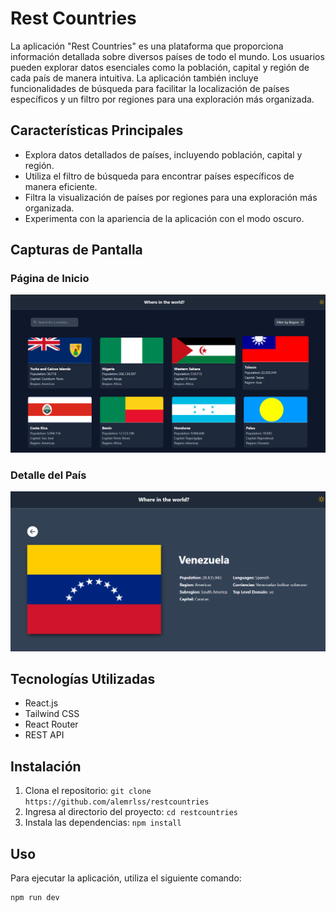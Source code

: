 # Rest Countries

La aplicación "Rest Countries" es una plataforma que proporciona información detallada sobre diversos países de todo el mundo. Los usuarios pueden explorar datos esenciales como la población, capital y región de cada país de manera intuitiva. La aplicación también incluye funcionalidades de búsqueda para facilitar la localización de países específicos y un filtro por regiones para una exploración más organizada.

## Características Principales

- Explora datos detallados de países, incluyendo población, capital y región.
- Utiliza el filtro de búsqueda para encontrar países específicos de manera eficiente.
- Filtra la visualización de países por regiones para una exploración más organizada.
- Experimenta con la apariencia de la aplicación con el modo oscuro.

## Capturas de Pantalla

### Página de Inicio

[![Página de Inicio](home.png)](/home.png)

### Detalle del País

[![Detalle del País](detail.png)](detail.png)

## Tecnologías Utilizadas

- React.js
- Tailwind CSS
- React Router
- REST API

## Instalación

1. Clona el repositorio: `git clone https://github.com/alemrlss/restcountries`
2. Ingresa al directorio del proyecto: `cd restcountries`
3. Instala las dependencias: `npm install`

## Uso

Para ejecutar la aplicación, utiliza el siguiente comando:

```bash
npm run dev
```
